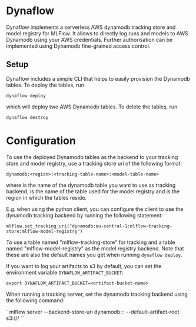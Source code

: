 # Dynaflow

Dynaflow implements a serverless AWS dynamodb tracking store and model registry for MLFlow. It
allows to directly log runs and models to AWS Dynamodb using your AWS credentials. Further
authorisation can be implemented using Dynamodb fine-grained access control.

## Setup
Dynaflow includes a simple CLI that helps to easily provision the Dynamodb tables. To deploy the
tables, run

```
dynaflow deploy
```

which will deploy two AWS Dynamodb tables. To delete the tables, run

```
dynaflow destroy
```


# Configuration
To use the deployed Dynamodb tables as the backend to your tracking store and model registry,
use a tracking store uri of the following format:

`dynamodb:<region>:<tracking-table-name>:<model-table-name>`

where <tracking-table-name> is the name of the dynamodb table you want to use as tracking backend,
<model-table-name>  is the name of the table used for the model registry and <region> is the region
in which the tables reside.

E.g. when using the python client, you can configure the client to use the dynamodb tracking
backend by running the following statement:

`mlflow.set_tracking_uri("dynamodb:eu-central-1:mlflow-tracking-store:mlflow-model-registry")`

To use a table named "mlflow-tracking-store" for tracking and a table named "mlflow-model-registry" as
the model registry backend. Note that these are also the default names you get when running `dynaflow deploy`.

If you want to log your artifacts to s3 by default, you can set the environment variable `DYNAFLOW_ARTIFACT_BUCKET`:
```
export DYNAFLOW_ARTIFACT_BUCKET=<artifact-bucket-name>
```

When running a tracking server, set the dynamodb tracking backend using the following command:

`
mlflow server
    --backend-store-uri dynamodb:<region>:<tracking-table-name>:<model-table-name>
    --default-artifact-root s3://<artifact-bucket-name>/
``

